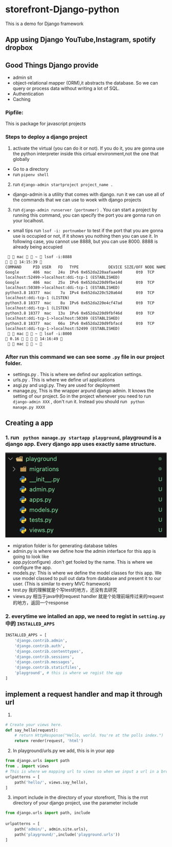 # storefront-Django-python
This is a demo for Django framework


## App using Django YouTube,Instagram, spotify dropbox

## Good Things Django provide
- admin sit
- object-relational mapper (ORM),it abstracts the database. So we can query or process data without writing a lot of SQL.
- Authentication
- Caching

### Pipfile: 
This is package for javascript projects

### Steps to deploy a django project

1. activate the virtual (you can do it or not). If you do it, you are gonna use the python interpreter inside this cirtual environment,not the one that globally
- Go to a directory
- run ```pipenv shell```
2. run ```django-admin startproject project_name .```
- django-admin is a utility that comes with django. run it we can use all of the commands that we can use to woek with django projects

3. run ```django-admin runserver (portnumer)``` . You can start a project by running this command, you can specify the port you are gonna run on your localhost.
- small tips run ```lsof -i: portnumber``` to test if the port that you are gonna use is occupied or not, if it shows you nothing then you can use it. In following case, you cannot use 8888, but you can use 8000. 8888 is already being accupied
```shell 
   mac   ~  lsof -i:8888                                                                                                   14:15:39 
COMMAND     PID USER   FD   TYPE             DEVICE SIZE/OFF NODE NAME
Google      486  mac   24u  IPv6 0x652da220aafaae0d      0t0  TCP localhost:52499->localhost:ddi-tcp-1 (ESTABLISHED)
Google      486  mac   25u  IPv6 0x652da220d9fbe14d      0t0  TCP localhost:50389->localhost:ddi-tcp-1 (ESTABLISHED)
python3.8 18377  mac    7u  IPv4 0x652da220c520a64d      0t0  TCP localhost:ddi-tcp-1 (LISTEN)
python3.8 18377  mac    8u  IPv6 0x652da220e4cf47ad      0t0  TCP localhost:ddi-tcp-1 (LISTEN)
python3.8 18377  mac   13u  IPv6 0x652da220d9fbf46d      0t0  TCP localhost:ddi-tcp-1->localhost:50389 (ESTABLISHED)
python3.8 18377  mac   66u  IPv6 0x652da220d9fbfacd      0t0  TCP localhost:ddi-tcp-1->localhost:52499 (ESTABLISHED)
   mac   ~  lsof -i:8000                                                                                        0.16     14:16:49 
   mac   ~ 
```
### After run this command we can see some ```.py``` file in our project folder.
- settings.py . This is where we defind our application settings.
- urls.py . This is where we define url applications
- asgi.py and usgi.py. They are used for deployment
- manage.py, This is the wrapper arpund django admin. It knows the setting of our project. So in the project whenever you need to run ```django-admin XXX``` , don't run it. Instead you should run ``` python manage.py XXXX```

## Creating a app
### 1. run ```  python manage.py startapp playground ```, playground is a django app. Every django app uses exactly same structure.
![output](img/playground_structure.png)
- migration folder is for generating database tables
- admin.py  is where we define how the admin interface for this app is going to look like
- app.py(configure) .don't get fooled by the name. This is where we configure the app.
- models.py: This is where we define the model classes for this app. We use model classed to pull out  data from database and present it to our user. (This is similar to every MVC framework)
- test.py 我的理解就是个写test的地方，还没有去研究
- views.py 相当于java中的request handler  就是个处理前端传过来的request的地方，返回一个response

### 2. everytime we intalled an app, we need to regist in ```setting.py``` 中的 ```INSTALLED_APPS```
```python
INSTALLED_APPS = [
    'django.contrib.admin',
    'django.contrib.auth',
    'django.contrib.contenttypes',
    'django.contrib.sessions',
    'django.contrib.messages',
    'django.contrib.staticfiles',
    'playground', # this is where we regist the app
]
```

## implement a request handler and map it through url

1.
```python
# Create your views here.
def say_hello(request):
    # return HttpResponse("Hello, world. You're at the polls index.")
    return render(request, 'html')
```
2. In playground/urls.py we add, this is in your app

```python
from django.urls import path
from . import views
# This is where we mapping url to views so when we input a url in a browser we know where to go 
urlpatterns = [
    path('hello/', views.say_hello),
]
```
3. import include in the directory of your storefront, This is the rrot directory of your django project,
use the parameter include
```python
from django.urls import path, include

urlpatterns = [
    path('admin/', admin.site.urls),
    path('playground/',include('playground.urls'))
]

```